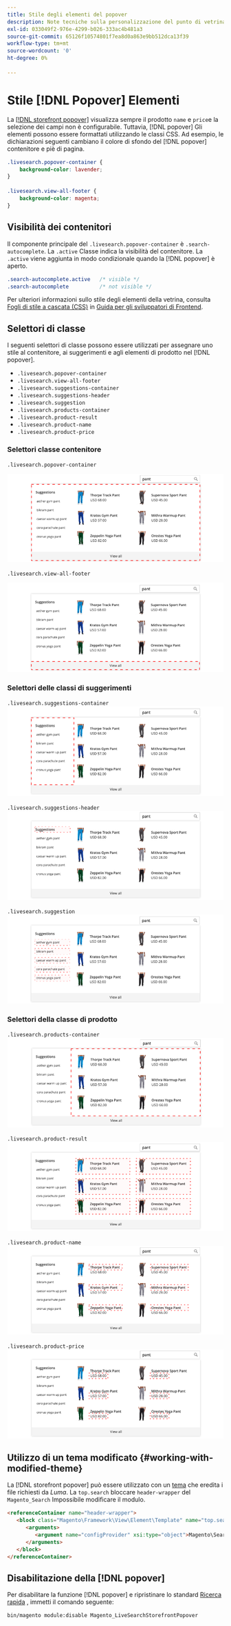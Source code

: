 ```yaml
---
title: Stile degli elementi del popover
description: Note tecniche sulla personalizzazione del punto di vetrina Live Search.
exl-id: 033049f2-976e-4299-b026-333ac4b481a3
source-git-commit: 65126f10574801f7ea8d0a863e9bb512dca13f39
workflow-type: tm+mt
source-wordcount: '0'
ht-degree: 0%

---
```


# Stile [!DNL Popover] Elementi

La [[!DNL storefront popover]](storefront-popover.md) visualizza sempre il prodotto `name` e `price`e la selezione dei campi non è configurabile. Tuttavia, [!DNL popover] Gli elementi possono essere formattati utilizzando le classi CSS. Ad esempio, le dichiarazioni seguenti cambiano il colore di sfondo del [!DNL popover] contenitore e piè di pagina.

```css
.livesearch.popover-container {
    background-color: lavender;
}

.livesearch.view-all-footer {
    background-color: magenta;
}
```

## Visibilità dei contenitori

Il componente principale del `.livesearch.popover-container` è `.search-autocomplete`.  La `.active` Classe indica la visibilità del contenitore. La `.active` viene aggiunta in modo condizionale quando la [!DNL popover] è aperto.

```css
.search-autocomplete.active   /* visible */
.search-autocomplete          /* not visible */
```

Per ulteriori informazioni sullo stile degli elementi della vetrina, consulta [Fogli di stile a cascata (CSS)](https://devdocs.magento.com/guides/v2.4/frontend-dev-guide/css-topics/css-overview.html) in [Guida per gli sviluppatori di Frontend](https://devdocs.magento.com/guides/v2.4/frontend-dev-guide/bk-frontend-dev-guide.html).

## Selettori di classe

I seguenti selettori di classe possono essere utilizzati per assegnare uno stile al contenitore, ai suggerimenti e agli elementi di prodotto nel [!DNL popover].

* `.livesearch.popover-container`
* `.livesearch.view-all-footer`
* `.livesearch.suggestions-container`
* `.livesearch.suggestions-header`
* `.livesearch.suggestion`
* `.livesearch.products-container`
* `.livesearch.product-result`
* `.livesearch.product-name`
* `.livesearch.product-price`

### Selettori classe contenitore

`.livesearch.popover-container`

![[!DNL Popover] container](assets/livesearch-popover-container.png)

`.livesearch.view-all-footer`

![Visualizza tutto il piè di pagina](assets/livesearch-view-all-footer.png)

### Selettori delle classi di suggerimenti

`.livesearch.suggestions-container`
![Contenitore Suggerimenti](assets/livesearch-suggestions-container.png)

`.livesearch.suggestions-header`
![Intestazione dei suggerimenti](assets/livesearch-suggestions-header.png)

`.livesearch.suggestion`
![Suggerimento](assets/livesearch-suggestion.png)

### Selettori della classe di prodotto

`.livesearch.products-container`
![Contenitore di prodotti](assets/livesearch-product-container.png)

`.livesearch.product-result`
![Risultato del prodotto](assets/livesearch-product-result.png)

`.livesearch.product-name`
![Nome del prodotto](assets/livesearch-product-name.png)

`.livesearch.product-price`
![Prezzo del prodotto](assets/livesearch-product-price.png)

## Utilizzo di un tema modificato {#working-with-modified-theme}

La [!DNL storefront popover] può essere utilizzato con un [tema](https://devdocs.magento.com/guides/v2.3/frontend-dev-guide/themes/theme-overview.html) che eredita i file richiesti da *Luma*. La `top.search` bloccare `header-wrapper` del `Magento_Search` Impossibile modificare il modulo.

```html
<referenceContainer name="header-wrapper">
   <block class="Magento\Framework\View\Element\Template" name="top.search" as="topSearch" template="Magento_Search::form.mini.phtml">
      <arguments>
         <argument name="configProvider" xsi:type="object">Magento\Search\ViewModel\ConfigProvider</argument>
      </arguments>
   </block>
</referenceContainer>
```

## Disabilitazione della [!DNL popover]

Per disabilitare la funzione [!DNL popover] e ripristinare lo standard [Ricerca rapida](https://docs.magento.com/user-guide/catalog/search-quick.html) , immetti il comando seguente:

```bash
bin/magento module:disable Magento_LiveSearchStorefrontPopover
```

